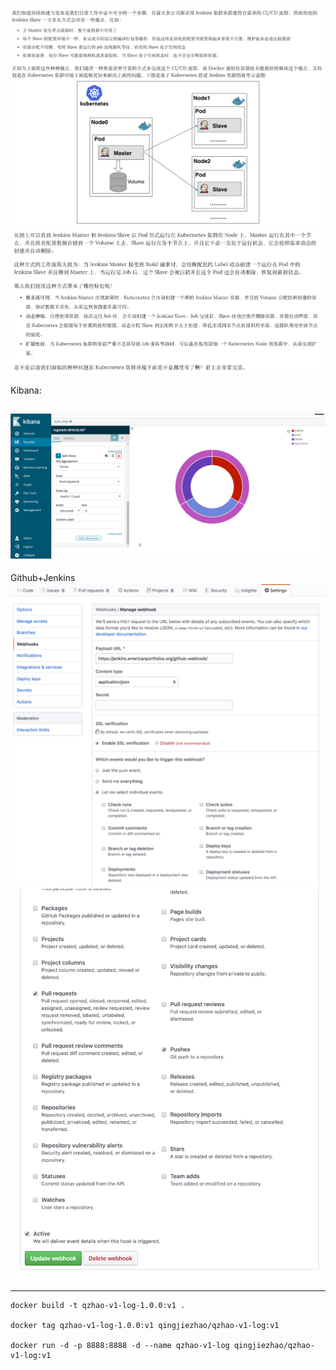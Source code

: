 ![](img/1.png)
![](img/2.png)

Kibana:

![](deployment/kibana_loglevel.png)
---
Github+Jenkins
![](img/01.png)
![](img/11.png)

---
```
docker build -t qzhao-v1-log-1.0.0:v1 .

docker tag qzhao-v1-log-1.0.0:v1 qingjiezhao/qzhao-v1-log:v1

docker run -d -p 8888:8888 -d --name qzhao-v1-log qingjiezhao/qzhao-v1-log:v1
```
